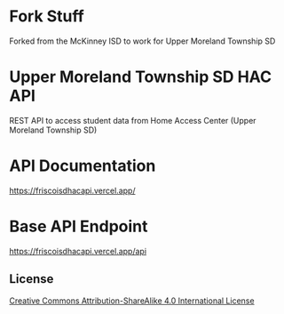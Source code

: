 # Fork Stuff
Forked from the McKinney ISD to work for Upper Moreland Township SD

# Upper Moreland Township SD HAC API  
REST API to access student data from Home Access Center (Upper Moreland Township SD)   

# API Documentation
https://friscoisdhacapi.vercel.app/

# Base API Endpoint
https://friscoisdhacapi.vercel.app/api

## License  
[Creative Commons Attribution-ShareAlike 4.0 International License](http://creativecommons.org/licenses/by-sa/4.0/)


